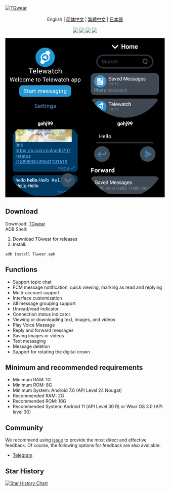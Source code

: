 <a href="https://github.com/TGwear/TGwear">
<img src="https://socialify.git.ci/TGwear/TGwear/image?description=1&descriptionEditable=A%20Telegram%20clients%20for%20Android%20watch&font=KoHo&forks=1&issues=1&logo=https://github.com/TGwear/TGwear/blob/master/TGwear.png?raw=true?raw=true&name=1&owner=1&pattern=Circuit%20Board&pulls=1&stargazers=1&theme=Auto" alt="TGwear" />
</a>

<div align="center">
  <br/>
  <div>
      English | <a href="./README.zh-CN.md">简体中文</a> | <a href="./README.zh-TW.md">繁體中文</a> | <a href="./README.ja-JP.md">日本語</a>
  </div>
  <br/>

<div>
    <a href="https://github.com/TGwear/TGwear/blob/master/LICENSE">
      <img
        src="https://img.shields.io/github/license/TGwear/TGwear?style=flat-square"
      />
    </a >
    <a href="https://github.com/TGwear/TGwear/releases">
      <img
        src="https://img.shields.io/github/downloads/TGwear/TGwear/total?style=flat-square"
      />  
    </a >
    <a href="https://apt.izzysoft.de/fdroid/index/apk/TGwear">
      <img
        src="https://img.shields.io/endpoint?url=https://apt.izzysoft.de/fdroid/api/v1/shield/TGwear&style=flat-square"
      />  
    </a >
    <a href="https://github.com/MShawon/github-clone-count-badge">
      <img
        src="https://img.shields.io/badge/dynamic/json?color=success&label=Views&query=count&url=https://gist.githubusercontent.com/TGwear/684cffa329b5078706dce53f396d67bb/raw/traffic.json&logo=github&style=flat-square"
      />  
    </a >
  </div>
</div>

![Screenshot](Screenshot.png)

## Download

Download: [TGwear](https://github.com/TGwear/TGwear/releases)  
ADB Shell:

1. Download TGwear for releases
2. Install:

```shell
adb install TGwear.apk
```

## Functions

- Support topic chat
- FCM message notification, quick viewing, marking as read and replying
- Multi-account support
- Interface customization
- All message grouping support
- Unread/read indicator
- Connection status indicator
- Viewing or downloading text, images, and videos
- Play Voice Message
- Reply and forward messages
- Saving images or videos
- Text messaging
- Message deletion
- Support for rotating the digital crown

## Minimum and recommended requirements

- Minimum RAM: 1G
- Minimum ROM: 8G
- Minimum System: Android 7.0 (API Level 24 Nougat)
- Recommended RAM: 2G
- Recommended ROM: 16G
- Recommended System: Android 11 (API Level 30 R) or Wear OS 3.0 (API level 30)

## Community

We recommend using [issue](https://github.com/TGwear/TGwear/issues) to provide the most direct
and effective feedback. Of course, the following options for feedback are also available:

- [Telegram](https://t.me/teleAndroidwatch)

## Star History

<a href="https://star-history.com/#TGwear/TGwear&Date">
 <picture>
   <source media="(prefers-color-scheme: dark)" srcset="https://api.star-history.com/svg?repos=TGwear/TGwear&type=Date&theme=dark" />
   <source media="(prefers-color-scheme: light)" srcset="https://api.star-history.com/svg?repos=TGwear/TGwear&type=Date" />
   <img alt="Star History Chart" src="https://api.star-history.com/svg?repos=TGwear/TGwear&type=Date" />
 </picture>
</a>
